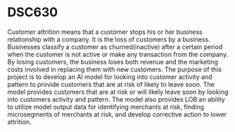 # DSC630
Customer attrition means that a customer stops his or her business relationship with a company. It is the loss of customers by a business. Businesses classify a customer as churned(inactive) after a certain period when the customer is not active or make any transaction from the company. By losing customers, the business loses both revenue and the marketing costs involved in replacing them with new customers. 
The purpose of this project is to develop an AI model for looking into customer activity and pattern to provide customers that are at risk of likely to leave soon. The model provides customers that are at risk or will likely leave soon by looking into customers activity and pattern. The model also provides LOB an ability to utilize model output data for identifying merchants at risk, finding microsegments of merchants at risk, and develop corrective action to lower attrition.
